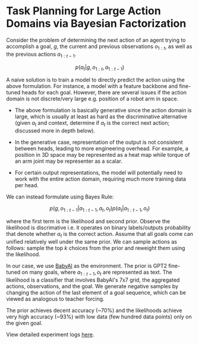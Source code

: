 # Task Planning for Large Action Domains via Bayesian Factorization

Consider the problem of determining the next action of an agent trying to accomplish a goal, $g$, the current and previous observations $o_{1:t}$, as well as the previous actions $a_{1:t-1}$.

$$p(a_t|g, o_{1:t}, a_{1:t-1})$$

A naive solution is to train a model to directly predict the action using the above formulation. For instance, a model with a feature backbone and fine-tuned heads for each goal. However, there are several issues if the action domain is not discrete/very large e.g. position of a robot arm in space.

- The above formulation is basically generative since the action domain is large, which is usually at least as hard as the discriminative alternative (given $a_t$ and context, determine if $a_t$ is the correct next action; discussed more in depth below). 

- In the generative case, representation of the output is not consistent between heads, leading to more engineering overhead. For example, a position in 3D space may be represented as a heat map while torque of an arm joint may be representer as a scalar.

- For certain output representations, the model will potentially need to work with the entire action domain, requiring much more training data per head. 

We can instead formulate using Bayes Rule:

$$p(g, o_{1:t-1}|a_{1:t-1}, a_t, o_t)p(a_t|a_{1:t-1}, o_t)$$

where the first term is the likelihood and second prior. Observe the likelihood is discrimative i.e. it operates on binary labels/outputs probability that denote whether $a_t$ is the correct action. Assume that all goals come can unified relatively well under the same prior. We can sample actions as follows: sample the top $k$ choices from the prior and reweight them using the likelihood.

In our case, we use [BabyAI](https://openreview.net/forum?id=rJeXCo0cYX) as the environment. The prior is GPT2 fine-tuned on many goals, where $a_{1:t-1}, o_t$ are represented as text. The likelihood is a classifier that involves BabyAI's 7x7 grid, the aggregated actions, observations, and the goal. We generate negative samples by changing the action of the last element of a goal sequence, which can be viewed as analogous to teacher forcing.

The prior achieves decent accuracy (~70%) and the likelihoods achieve very high accuracy (~93%) with low data (few hundred data points) only on the given goal. 

View detailed experiment logs [here](https://www.dropbox.com/sh/toemdplohy5239o/AAAjtiFgDbrUjc503eQG5WPta?dl=0).
